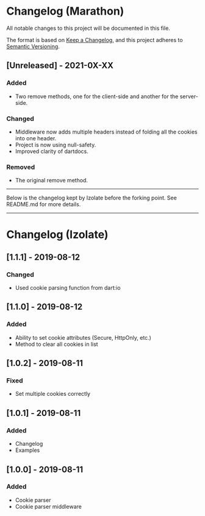 # Changelog (Marathon)

All notable changes to this project will be documented in this file.

The format is based on [Keep a Changelog](https://keepachangelog.com/en/1.0.0/),
and this project adheres to [Semantic Versioning](https://semver.org/spec/v2.0.0.html).

## [Unreleased] - 2021-0X-XX
### Added
- Two remove methods, one for the client-side and another for the server-side.

### Changed
- Middleware now adds multiple headers instead of folding all the cookies into one header.
- Project is now using null-safety.
- Improved clarity of dartdocs.

### Removed
- The original remove method.

___

Below is the changelog kept by Izolate before the forking point. See README.md
for more details.

---

# Changelog (Izolate)
## [1.1.1] - 2019-08-12
### Changed
- Used cookie parsing function from dart:io

## [1.1.0] - 2019-08-12
### Added
- Ability to set cookie attributes (Secure, HttpOnly, etc.)
- Method to clear all cookies in list

## [1.0.2] - 2019-08-11
### Fixed
- Set multiple cookies correctly

## [1.0.1] - 2019-08-11
### Added
- Changelog
- Examples

## [1.0.0] - 2019-08-11
### Added
- Cookie parser
- Cookie parser middleware
